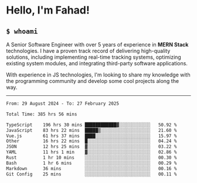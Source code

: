 <h1>Hello, I'm Fahad!</h1>

<h2><code>$ whoami</code></h2>

A Senior Software Engineer with over 5 years of experience in **MERN Stack** technologies. I have a proven track record of delivering high-quality solutions, including implementing real-time tracking systems, optimizing existing system modules, and integrating third-party software applications.

With experience in JS technologies, I'm looking to share my knowledge with the programming community and develop some cool projects along the way.

---

<!--START_SECTION:waka-->

```txt
From: 29 August 2024 - To: 27 February 2025

Total Time: 385 hrs 56 mins

TypeScript    196 hrs 30 mins ████████████▓░░░░░░░░░░░░   50.92 %
JavaScript    83 hrs 22 mins  █████▒░░░░░░░░░░░░░░░░░░░   21.60 %
Vue.js        61 hrs 37 mins  ████░░░░░░░░░░░░░░░░░░░░░   15.97 %
Other         16 hrs 22 mins  █░░░░░░░░░░░░░░░░░░░░░░░░   04.24 %
JSON          12 hrs 25 mins  ▓░░░░░░░░░░░░░░░░░░░░░░░░   03.22 %
YAML          11 hrs 1 min    ▓░░░░░░░░░░░░░░░░░░░░░░░░   02.86 %
Rust          1 hr 10 mins    ░░░░░░░░░░░░░░░░░░░░░░░░░   00.30 %
Bash          1 hr 6 mins     ░░░░░░░░░░░░░░░░░░░░░░░░░   00.29 %
Markdown      36 mins         ░░░░░░░░░░░░░░░░░░░░░░░░░   00.16 %
Git Config    25 mins         ░░░░░░░░░░░░░░░░░░░░░░░░░   00.11 %
```

<!--END_SECTION:waka-->

<!--
**heyFahad/heyFahad** is a ✨ _special_ ✨ repository because its `README.md` (this file) appears on your GitHub profile.

Here are some ideas to get you started:

- 🔭 I’m currently working on ...
- 🌱 I’m currently learning ...
- 👯 I’m looking to collaborate on ...
- 🤔 I’m looking for help with ...
- 💬 Ask me about ...
- 📫 How to reach me: ...
- 😄 Pronouns: ...
- ⚡ Fun fact: ...
-->
